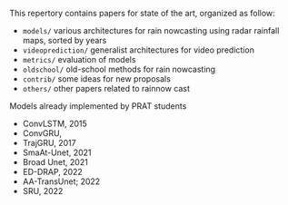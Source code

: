 This repertory contains papers for state of the art, organized as follow:

- `models/` various architectures for rain nowcasting using radar rainfall maps, sorted by years 
- `videoprediction/` generalist architectures for video prediction
- `metrics/` evaluation of models
- `oldschool/` old-school methods for rain nowcasting
- `contrib/` some ideas for new proposals
- `others/` other papers related to rainnow cast

Models already implemented by PRAT students
- ConvLSTM, 2015
- ConvGRU, 
- TrajGRU, 2017
- SmaAt-Unet, 2021
- Broad Unet, 2021
- ED-DRAP, 2022
- AA-TransUnet; 2022
- SRU, 2022


